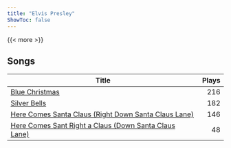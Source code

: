 ```yaml
---
title: "Elvis Presley"
ShowToc: false
---
```


{{< more >}}

## Songs
Title | Plays 
----- | -----: 
[Blue Christmas](/songs/blue-christmas) | 216
[Silver Bells](/songs/silver-bells) | 182
[Here Comes Santa Claus (Right Down Santa Claus Lane)](/songs/here-comes-santa-claus-right-down-santa-claus-lane) | 146
[Here Comes Sant Right a Claus (Down Santa Claus Lane)](/songs/here-comes-sant-right-a-claus-down-santa-claus-lane) | 48

